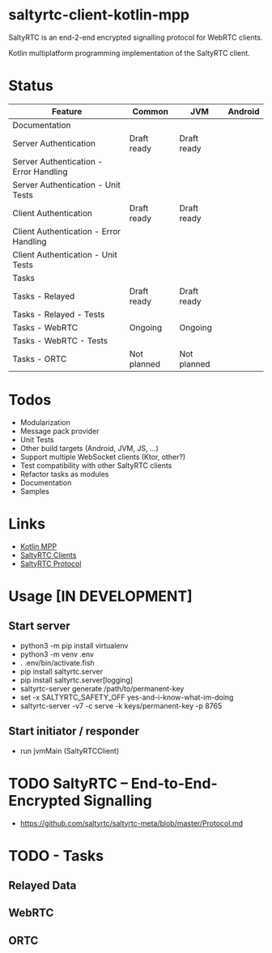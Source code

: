 # saltyrtc-client-kotlin-mpp

SaltyRTC is an end-2-end encrypted signalling protocol for WebRTC clients.

Kotlin multiplatform programming implementation of the SaltyRTC client.

# Status

| Feature                      | Common       | JVM          | Android |
| -------------                | -------------| -------------|------------- |
| Documentation                |              |              | |
| Server Authentication        |  Draft ready | Draft ready  | |
| Server Authentication - Error Handling|              |              | |
| Server Authentication - Unit Tests|              |              | |
| Client Authentication        |  Draft ready     | Draft ready      | |
| Client Authentication - Error Handling|              |              | |
| Client Authentication - Unit Tests |              |              | |
| Tasks                        |              |              | |
| Tasks - Relayed              |  Draft ready | Draft ready  | |
| Tasks - Relayed - Tests      |              |              | |
| Tasks - WebRTC               |  Ongoing     | Ongoing      | |
| Tasks - WebRTC - Tests       |              |              | |
| Tasks - ORTC                 |  Not planned | Not planned  | |

# Todos

* Modularization
* Message pack provider
* Unit Tests
* Other build targets (Android, JVM, JS, ...)
* Support multiple WebSocket clients (Ktor, other?)
* Test compatibility with other SaltyRTC clients
* Refactor tasks as modules
* Documentation
* Samples

# Links

* [Kotlin MPP](https://kotlinlang.org/docs/reference/mpp-intro.html)
* [SaltyRTC Clients](https://saltyrtc.org/pages/implementations.html)
* [SaltyRTC Protocol](https://github.com/saltyrtc/saltyrtc-meta/blob/master/Protocol.md)

# Usage [IN DEVELOPMENT]

## Start server

* python3 -m pip install virtualenv
* python3 -m venv .env
* . .env/bin/activate.fish
* pip install saltyrtc.server
* pip install saltyrtc.server[logging]
* saltyrtc-server generate /path/to/permanent-key
* set -x SALTYRTC_SAFETY_OFF yes-and-i-know-what-im-doing
* saltyrtc-server -v7 -c serve -k keys/permanent-key -p 8765

## Start initiator / responder

* run jvmMain (SaltyRTCClient)

# TODO SaltyRTC – End-to-End-Encrypted Signalling

* https://github.com/saltyrtc/saltyrtc-meta/blob/master/Protocol.md

# TODO - Tasks

## Relayed Data

## WebRTC

## ORTC 


